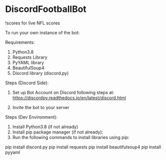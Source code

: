 # DiscordFootballBot

!scores for live NFL scores

To run your own instance of the bot:

Requirements:

1. Python3.8
2. Requests Library
3. PyYAML library
4. BeautifulSoup4
5. Discord library (discord.py)

Steps (Discord Side):

1. Set up Bot Account on Discord following steps at:
https://discordpy.readthedocs.io/en/latest/discord.html

2. Invite the bot to your server

Steps (Dev Environment):

1. Install Python3.8 (if not already)
2. Install pip package manager (if not already):
3. Run the following commands to install libraries using pip:

pip install discord.py
pip install requests
pip install beautifulsoup4
pip install pyyaml
